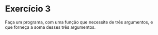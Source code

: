 # Exercício 3

Faça um programa, com uma função que necessite de três argumentos, e que forneça a soma desses três argumentos.
